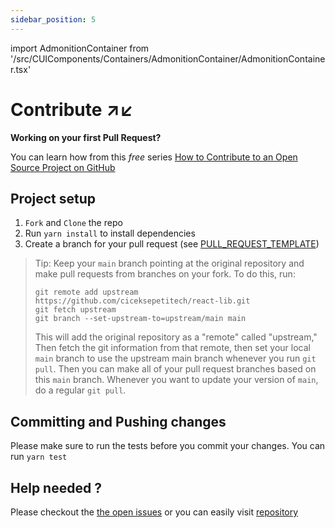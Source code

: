 ```yaml
---
sidebar_position: 5
---
```


import AdmonitionContainer from '/src/CUIComponents/Containers/AdmonitionContainer/AdmonitionContainer.tsx'

# Contribute ↗↙

<AdmonitionContainer type='tip'>

**Working on your first Pull Request?**

You can learn how from this _free_ series
[How to Contribute to an Open Source Project on GitHub](https://egghead.io/courses/how-to-contribute-to-an-open-source-project-on-github)

</AdmonitionContainer>

## Project setup

1.  `Fork` and `Clone` the repo
2.  Run `yarn install` to install dependencies
3.  Create a branch for your pull request (see
    [PULL_REQUEST_TEMPLATE](https://github.com/ciceksepetitech/cactus-ui/blob/HEAD/.github/PULL_REQUEST_TEMPLATE.md))

> Tip: Keep your `main` branch pointing at the original repository and make pull
> requests from branches on your fork. To do this, run:
>
> ```
> git remote add upstream https://github.com/ciceksepetitech/react-lib.git
> git fetch upstream
> git branch --set-upstream-to=upstream/main main
> ```
>
> This will add the original repository as a "remote" called "upstream," Then
> fetch the git information from that remote, then set your local `main` branch
> to use the upstream main branch whenever you run `git pull`. Then you can make
> all of your pull request branches based on this `main` branch. Whenever you
> want to update your version of `main`, do a regular `git pull`.

## Committing and Pushing changes

Please make sure to run the tests before you commit your changes. You can run
`yarn test`

## Help needed ?

Please checkout the [the open issues][issues] or you can easily visit [repository][repo]

[issues]: https://github.com/ciceksepetitech/react-lib/issues
[repo]: https://github.com/ciceksepetitech/cactus-ui

